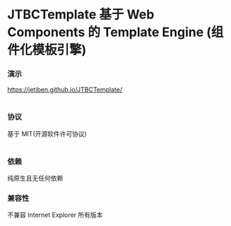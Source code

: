 # JTBCTemplate 基于 Web Components 的 Template Engine (组件化模板引擎)

### 演示
https://jetiben.github.io/JTBCTemplate/<br /><br />

### 协议
基于 MIT(开源软件许可协议)<br /><br />

### 依赖
纯原生且无任何依赖

### 兼容性
不兼容 Internet Explorer 所有版本